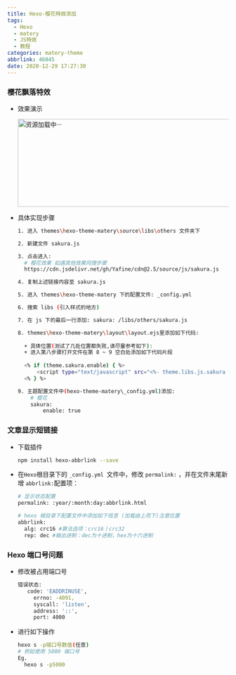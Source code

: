 ```yaml
---
title: Hexo-樱花特效添加
tags:
  - Hexo
  - matery
  - JS特效
  - 教程
categories: matery-theme
abbrlink: 46045
date: 2020-12-29 17:27:30
---
```


###  樱花飘落特效

+ 效果演示

  <img src="https://img-blog.csdnimg.cn/20201229175522499.gif" titke="樱花飘落" alt="资源加载中···" width="800" height="200">

+ 具体实现步骤

  ```bash
  1. 进入 themes\hexo-theme-matery\source\libs\others 文件夹下
  ```

  ```bash
  2. 新建文件 sakura.js
  ```

  ```bash
  3. 点击进入: 
  	# 樱花效果 如遇其他效果同理步骤
  	https://cdn.jsdelivr.net/gh/Yafine/cdn@2.5/source/js/sakura.js
  ```

  ```bash
  4. 复制上述链接内容至 sakura.js
  ```

  ```bash
  5. 进入 themes\hexo-theme-matery 下的配置文件: _config.yml
  ```

  ```bash
  6. 搜索 libs (引入样式的地方)
  ```

  ```bash
  7. 在 js 下的最后一行添加: sakura: /libs/others/sakura.js
  ```

  ```bash
  8. themes\hexo-theme-matery\layout\layout.ejs里添加如下代码:
  	
  	+ 具体位置(测试了几处位置都失败,请尽量参考如下):
  	+ 进入第八步骤打开文件在第 8 ~ 9 空白处添加如下代码片段
  	
  	<% if (theme.sakura.enable) { %>
  		<script type="text/javascript" src="<%- theme.libs.js.sakura %>"></script>
  	<% } %>
  ```

  ```bash
  9. 主题配置文件中(hexo-theme-matery\_config.yml)添加:
      # 樱花
      sakura: 
          enable: true
  ```

  

###  文章显示短链接

+ 下载插件

  ```bash
  npm install hexo-abbrlink --save  
  ```

+ 在` Hexo `根目录下的 `_config.yml `文件中，修改 `permalink:` ，并在文件末尾新增 `abbrlink:`配置项：

  ```bash
  # 显示状态配置
  permalink: :year/:month:day:abbrlink.html
  ```

  ```bash
  # hexo 根目录下配置文件中添加如下信息 (加载由上而下)注意位置
  abbrlink: 
    alg: crc16 #算法选项：crc16丨crc32
    rep: dec #输出进制：dec为十进制，hex为十六进制
  ```

###  Hexo 端口号问题

+ 修改被占用端口号

  ```bash
  错误状态:
  	 code: 'EADDRINUSE',
       errno: -4091,
       syscall: 'listen',
       address: '::',
       port: 4000
  ```

+ 进行如下操作

  ```bash
  hexo s -p端口号数值(任意)
  # 例如使用 5000 端口号
  Eg. 
  	hexo s -p5000
  ```

  




